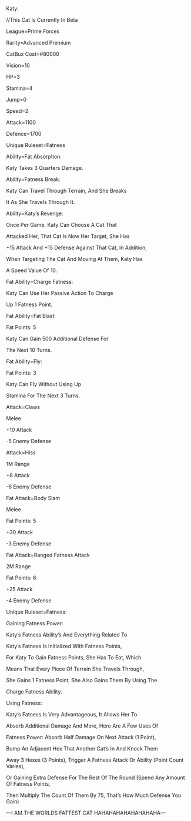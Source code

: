 Katy:

//This Cat Is Currently In Beta

League=Prime Forces

Rarity=Advanced Premium

CatBux Cost=#80000

Vision=10

HP=3

Stamina=4

Jump=0

Speed=2

Attack=1100

Defence=1700

Unique Ruleset=Fatness

Ability=Fat Absorption:

Katy Takes 3 Quarters Damage.

Ability=Fatness Break:

Katy Can Travel Through Terrain, And She Breaks

It As She Travels Through It.

Ability=Katy’s Revenge:

Once Per Game, Katy Can Choose A Cat That

Attacked Her, That Cat Is Now Her Target, She Has

+15 Attack And +15 Defense Against That Cat, In Addition,

When Targeting The Cat And Moving At Them, Katy Has

A Speed Value Of 10.

Fat Ability=Charge Fatness:

Katy Can Use Her Passive Action To Charge

Up 1 Fatness Point.

Fat Ability=Fat Blast:

Fat Points: 5

Katy Can Gain 500 Additional Defense For

The Next 10 Turns. 

Fat Ability=Fly:

Fat Points: 3

Katy Can Fly Without Using Up

Stamina For The Next 3 Turns.

Attack=Claws

Melee

+10 Attack

-5 Enemy Defense

Attack=Hiss

1M Range

+8 Attack

-6 Enemy Defense

Fat Attack=Body Slam

Melee

Fat Points: 5

+30 Attack

-3 Enemy Defense

Fat Attack=Ranged Fatness Attack

2M Range

Fat Points: 6

+25 Attack

-4 Enemy Defense

Unique Ruleset=Fatness:

Gaining Fatness Power:

Katy’s Fatness Ability’s And Everything Related To

Katy’s Fatness Is Initialized With Fatness Points,

For Katy To Gain Fatness Points, She Has To Eat, Which

Means That Every Piece Of Terrain She Travels Through,

She Gains 1 Fatness Point, She Also Gains Them By Using The

Charge Fatness Ability.

Using Fatness:

Katy’s Fatness Is Very Advantageous, It Allows Her To

Absorb Additional Damage And More, Here Are A Few Uses Of

Fatness Power: Absorb Half Damage On Next Attack (1 Point),

Bump An Adjacent Hex That Another Cat’s In And Knock Them

Away 3 Hexes (3 Points), Trigger A Fatness Attack Or Ability (Point Count Varies),

Or Gaining Extra Defense For The Rest Of The Round (Spend Any Amount Of Fatness Points,

Then Multiply The Count Of Them By 75, That’s How Much Defense You Gain)

—I AM THE WORLDS FATTEST CAT HAHAHAHAHAHAHAHAHA—
